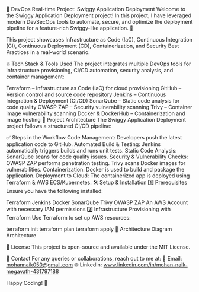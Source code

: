 🚀 DevOps Real-time Project: Swiggy Application Deployment
Welcome to the Swiggy Application Deployment project! In this project, I have leveraged modern DevSecOps tools to automate, secure, and optimize the deployment pipeline for a feature-rich Swiggy-like application. 🎉

This project showcases Infrastructure as Code (IaC), Continuous Integration (CI), Continuous Deployment (CD), Containerization, and Security Best Practices in a real-world scenario.

🔥 Tech Stack & Tools Used
The project integrates multiple DevOps tools for infrastructure provisioning, CI/CD automation, security analysis, and container management:

Terraform – Infrastructure as Code (IaC) for cloud provisioning
GitHub – Version control and source code repository
Jenkins – Continuous Integration & Deployment (CI/CD)
SonarQube – Static code analysis for code quality
OWASP ZAP – Security vulnerability scanning
Trivy – Container image vulnerability scanning
Docker & DockerHub – Containerization and image hosting
📂 Project Architecture
The Swiggy Application Deployment project follows a structured CI/CD pipeline:

✅ Steps in the Workflow
Code Management: Developers push the latest application code to GitHub.
Automated Build & Testing: Jenkins automatically triggers builds and runs unit tests.
Static Code Analysis: SonarQube scans for code quality issues.
Security & Vulnerability Checks:
OWASP ZAP performs penetration testing.
Trivy scans Docker images for vulnerabilities.
Containerization: Docker is used to build and package the application.
Deployment to Cloud: The containerized app is deployed using Terraform & AWS ECS/Kubernetes.
🛠️ Setup & Installation
1️⃣ Prerequisites
Ensure you have the following installed:

Terraform
Jenkins
Docker
SonarQube
Trivy
OWASP ZAP
An AWS Account with necessary IAM permissions
2️⃣ Infrastructure Provisioning with Terraform
Use Terraform to set up AWS resources:

terraform init
terraform plan
terraform apply
📌 Architecture Diagram
Architecture

📜 License
This project is open-source and available under the MIT License.

📩 Contact
For any queries or collaborations, reach out to me at:
📧 Email: mohannaik050@gmail.com
🌐 LinkedIn: www.linkedin.com/in/mohan-naik-megavath-431797188

Happy Coding! 🚀
